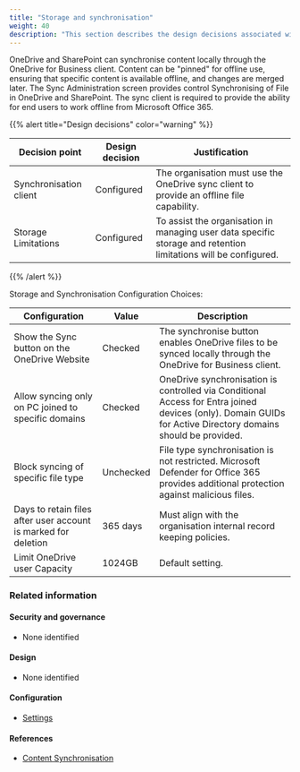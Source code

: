 ```yaml
---
title: "Storage and synchronisation"
weight: 40
description: "This section describes the design decisions associated with One Drive Storage and Synchronisation for system(s) built using ASD's Blueprint for Secure Cloud."
---
```


OneDrive and SharePoint can synchronise content locally through the OneDrive for Business client. Content can be "pinned" for offline use, ensuring that specific content is available offline, and changes are merged later. The Sync Administration screen provides control Synchronising of File in OneDrive and SharePoint. The sync client is required to provide the ability for end users to work offline from Microsoft Office 365.

{{% alert title="Design decisions" color="warning" %}}

| Decision point         | Design decision | Justification                                                                                                   |
| ---------------------- | --------------- | --------------------------------------------------------------------------------------------------------------- |
| Synchronisation client | Configured      | The organisation must use the OneDrive sync client to provide an offline file capability.                       |
| Storage Limitations    | Configured      | To assist the organisation in managing user data specific storage and retention limitations will be configured. |

{{% /alert %}}

Storage and Synchronisation Configuration Choices:

| Configuration                                                  | Value     | Description                                                                                                                                                  |
| -------------------------------------------------------------- | --------- | ------------------------------------------------------------------------------------------------------------------------------------------------------------ |
| Show the Sync button on the OneDrive Website                   | Checked   | The synchronise button enables OneDrive files to be synced locally through the OneDrive for Business client.                                                 |
| Allow syncing only on PC joined to specific domains            | Checked   | OneDrive synchronisation is controlled via Conditional Access for Entra joined devices (only). Domain GUIDs for Active Directory domains should be provided. |
| Block syncing of specific file type                            | Unchecked | File type synchronisation is not restricted. Microsoft Defender for Office 365 provides additional protection against malicious files.                       |
| Days to retain files after user account is marked for deletion | 365 days  | Must align with the organisation internal record keeping policies.                                                                                           |
| Limit OneDrive user Capacity                                   | 1024GB    | Default setting.                                                                                                                                             |

### Related information

#### Security and governance

- None identified

#### Design

- None identified

#### Configuration

- [Settings](/configuration/sharepoint-online/settings)

#### References

- [Content Synchronisation](https://docs.microsoft.com/onedrive/sync-process)
